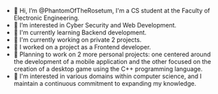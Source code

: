 - 👾 Hi, I’m @PhantomOfTheRosetum, I'm a CS student at the Faculty of Electronic Engineering.
- 👾 I’m interested in Cyber Security and Web Development.
- 👾 I'm currently learning Backend development.
- 👾 I'm currently working on private 2 projects.
- 👾 I worked on a project as a Frontend developer.
- 👾 Planning to work on 2 more personal projects: one centered around the development of a mobile application and the other focused on the creation of a desktop game using the C++ programming language.
- 👾 I'm interested in various domains within computer science, and I maintain a continuous commitment to expanding my knowledge.
